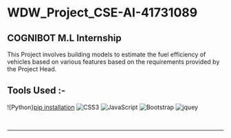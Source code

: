 # WDW_Project_CSE-AI-41731089
<!-- ## Description -->

<h2>COGNIBOT M.L Internship</h2>

This Project involves building models to estimate the fuel efficiency of vehicles based on various features based on the requirements provided by the Project Head. 
<br>


<!-- _**This project makes use of :**_

1. Python
2. Machine Learning -->

## Tools Used :-
![Python}[pip installation](tests/golden-images/python.svg)
![CSS3](https://img.shields.io/badge/CSS3-1572B6?style=for-the-badge&logo=css3&logoColor=white)
![JavaScript](https://img.shields.io/badge/JavaScript-323330?style=for-the-badge&logo=javascript&logoColor=F7DF1E)
![Bootstrap](https://img.shields.io/badge/Bootstrap-563D7C?style=for-the-badge&logo=bootstrap&logoColor=white)
![jquey](https://img.shields.io/badge/jQuery-0769AD?style=for-the-badge&logo=jquery&logoColor=white)

<br>
<hr>
